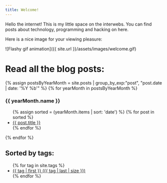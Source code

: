 ```yaml
---
title: Welcome!
---
```


Hello the internet! This is my little space on the interwebs.
You can find posts about technology, programming and hacking on here.

Here is a nice image for your viewing pleasure:

![Flashy gif animation]({{ site.url }}/assets/images/welcome.gif)



Read all the blog posts:
========================


<div>
  {% assign postsByYearMonth = site.posts | group_by_exp:"post", "post.date | date: '%Y %b'"  %}
  {% for yearMonth in postsByYearMonth %}
    <h3>{{ yearMonth.name }}</h3>
      <ul>
        {% assign sorted = (yearMonth.items | sort: 'date') %}
        {% for post in sorted %}
          <li><a href="{{ post.url }}">{{ post.title }}</a></li>
        {% endfor %}
      </ul>
  {% endfor %}
</div>


Sorted by tags:
---------------

<div>
  <ul>
  {% for tag in site.tags %}
    <li style="font-size: {{ tag | last | size | times: 100 | divided_by: site.tags.size | plus: 70 }}%">
        <a href="/{{ tag | first | slugize | uri_escape }}/">
            {{ tag | first }} ({{ tag | last | size }})
        </a>
    </li>
  {% endfor %}
  </ul>
<div>
